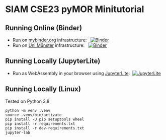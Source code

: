 # SIAM CSE23 pyMOR Minitutorial

## Running Online (Binder)

- Run on [mybinder.org](https://mybinder.org) infrastructure:&nbsp;&nbsp; [![Binder](https://mybinder.org/badge_logo.svg)](https://mybinder.org/v2/gh/pymor/siam-cse23_pymor_minitutorial/HEAD?filepath=content)
- Run on [Uni Münster](https://www.uni-muenster.de) infrastructure:&nbsp;&nbsp; [![Binder](https://mybinder.org/badge_logo.svg)](https://binderhub.uni-muenster.de/v2/gh/pymor/siam-cse23_pymor_minitutorial/HEAD?filepath=content&token=c35b1d33ae482736)

## Running Locally (JupyterLite)

- Run as WebAssembly in your browser using [JupyterLite](https://jupyterlite.readthedocs.io):&nbsp;&nbsp;[![JupyterLite](https://jupyterlite.readthedocs.io/en/latest/_static/badge.svg)](https://pymor.github.io/siam-cse23_pymor_minitutorial)

## Running Locally (Linux)

Tested on Python 3.8

    python -m venv .venv
    source .venv/bin/activate
    pip install -U pip setuptools wheel
    pip install -r requirements.txt
    pip install -r dev-requirements.txt
    jupyter-lab
